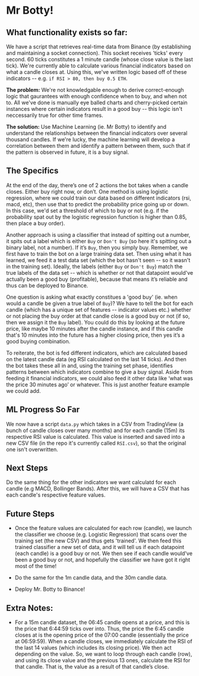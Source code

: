 # Mr Botty!

## What functionality exists so far:
We have a script that retrieves real-time data from Binance (by establishing and maintaining a socket connection). This socket receives 'ticks' every second. 60 ticks constitutes a 1 minute candle (whose close value is the last tick). We're currently able to calculate various financial indicators based on what a candle closes at. Using this, we've written logic based off of these indicators -- e.g. `if RSI > 80, then buy 0.5 ETH`. 

**The problem:** We're not knowledgable enough to derive correct-enough logic that gaurantees with enough confidence when to buy, and when not to. All we've done is manually eye balled charts and cherry-picked certain instances where certain indicators result in a good buy -- this logic isn't neccessarily true for other time frames. 

**The solution:** Use Machine Learning (ie. Mr Botty) to identify and understand the relationships between the financial indicators over several thousand candles. If we're lucky, the machine learning will develop a correlation between them and identify a pattern between them, such that if the pattern is observed in future, it is a buy signal.

## The Specifics

At the end of the day, there’s one of 2 actions the bot takes when a candle closes. Either buy right now, or don’t. One method is using logistic regression, where we could train our data based on different indicators (rsi, macd, etc), then use that to predict the probability price going up or down. In this case, we'd set a threshold of which to buy or not (e.g. if the probability spat out by the logistic regression function is higher than 0.85, then place a buy order).

Another approach is using a classifier that instead of spitting out a number, it spits out a label which is either `Buy` or `Don't Buy` (so here it's spitting out a binary label, not a number). If it’s `Buy`, then you simply buy. Remember, we first have to train the bot on a large training data set. Then using what it has learned, we feed it a test data set (which the bot hasn't seen -- so it wasn't in the training set). Ideally, the labels (either `Buy` or `Don't Buy`) match the true labels of the data set -- which is whether or not that datapoint would've actually been a good buy (profitable), because that means it’s reliable and thus can be deployed to Binance. 

One question is asking what exactly constitues a 'good buy' (ie. when would a candle be given a true label of `Buy`)? We have to tell the bot for each candle (which has a unique set of features -- indicator values etc.) whether or not placing the buy order at that candle close is a good buy or not (if so, then we assign it the `Buy` label). You could do this by looking at the future price, like maybe 10 minutes after the candle instance, and if this candle that's 10 minutes into the future has a higher closing price, then yes it’s a good buying combination.

To reiterate, the bot is fed different indicators, which are calculated based on the latest candle data (eg RSI calculated on the last 14 ticks). And then the bot takes these all in and, using the training set phase, identifies patterns between which indicators combine to give a buy signal. Aside from feeding it financial indicators, we could also feed it other data like ‘what was the price 30 minutes ago’ or whatever. This is just another feature example we could add.

## ML Progress So Far

We now have a script `data.py` which takes in a CSV from TradingView (a bunch of candle closes over many months) and for each candle (15m) its respective RSI value is calculated. This value is inserted and saved into a new CSV file (in the repo it's currently called `RSI.csv`), so that the original one isn't overwritten. 

## Next Steps

Do the same thing for the other indicators we want calculatd for each candle (e.g MACD, Bollinger Bands). After this, we will have a CSV that has each candle's respective feature values.

## Future Steps

- Once the feature values are calculated for each row (candle), we launch the classifier we choose (e.g. Logistic Regression) that scans over the training set (the new CSV) and thus gets 'trained'. We then feed this trained classifier a new set of data, and it will tell us if each datapoint (each candle) is a good buy or not. We then see if each candle would've been a good buy or not, and hopefully the classifier we have got it right most of the time!

- Do the same for the 1m candle data, and the 30m candle data.

- Deploy Mr. Botty to Binance!

## Extra Notes:

- For a 15m candle dataset, the 06:45 candle opens at a price, and this is the price that 6:44:59 ticks over into. Thus, the price the 6:45 candle closes at is the opening price of the 07:00 candle (essentially the price at 06:59:59). When a candle closes, we immediately calculate the RSI of the last 14 values (which includes its closing price). We then act depending on the value. So, we want to loop through each candle (row), and using its close value and the previous 13 ones, calculate the RSI for that candle. That is, the value as a result of that candle’s close.
